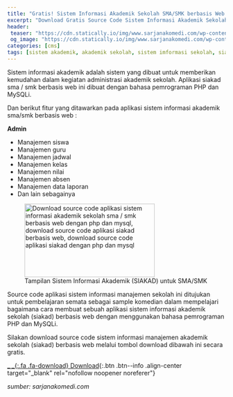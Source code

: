 ```yaml
---
title: "Gratis! Sistem Informasi Akademik Sekolah SMA/SMK berbasis Web (SIAKAD)"
excerpt: "Download Gratis Source Code Sistem Informasi Akademik Sekolah SMA/SMK berbasis Web (SIAKAD)"
header:
 teaser: "https://cdn.statically.io/img/www.sarjanakomedi.com/wp-content/uploads/2019/04/sistem-informasi-akademik-sekolah-300x169.png"
 og_image: "https://cdn.statically.io/img/www.sarjanakomedi.com/wp-content/uploads/2019/04/sistem-informasi-akademik-sekolah.png"
categories: [cms]
tags: [sistem akademik, akademik sekolah, sistem imformasi sekolah, siakad sma smk, source code siakad, download siakad gratis]
---
```

Sistem informasi akademik adalah sistem yang dibuat untuk memberikan kemudahan dalam kegiatan administrasi akademik sekolah. Aplikasi siakad sma / smk berbasis web ini dibuat dengan bahasa pemrograman PHP dan MySQLi.

Dan berikut fitur yang ditawarkan pada aplikasi sistem informasi akademik sma/smk berbasis web :

**Admin**

- Manajemen siswa
- Manajemen guru
- Manajemen jadwal
- Manajemen kelas
- Manajemen nilai
- Manajemen absen
- Manajemen data laporan
- Dan lain sebagainya

<figure><img src="https://cdn.statically.io/img/www.sarjanakomedi.com/wp-content/uploads/2019/04/sistem-informasi-akademik-sekolah-300x169.png" alt="Download source code aplikasi sistem informasi akademik sekolah sma / smk berbasis web dengan php dan mysql, download source code aplikasi siakad berbasis web, download source code aplikasi siakad dengan php dan mysql" width="300" height="169" srcset="https://cdn.statically.io/img/www.sarjanakomedi.com/wp-content/uploads/2019/04/sistem-informasi-akademik-sekolah-300x169.png 300w, https://cdn.statically.io/img/www.sarjanakomedi.com/wp-content/uploads/2019/04/sistem-informasi-akademik-sekolah-768x432.png 768w, https://cdn.statically.io/img/www.sarjanakomedi.com/wp-content/uploads/2019/04/sistem-informasi-akademik-sekolah-1024x576.png 1024w, https://cdn.statically.io/img/www.sarjanakomedi.com/wp-content/uploads/2019/04/sistem-informasi-akademik-sekolah.png 1600w" sizes="(max-width: 300px) 100vw, 300px" /><figcaption>Tampilan Sistem Informasi Akademik (SIAKAD) untuk SMA/SMK</figcaption></figure>

Source code aplikasi sistem informasi manajemen sekolah ini ditujukan untuk pembelajaran semata sebagai sample komedian dalam mempelajari bagaimana cara membuat sebuah aplikasi sistem informasi akademik sekolah (siakad) berbasis web dengan menggunakan bahasa pemrograman PHP dan MySQLi.

Silakan download source code sistem informasi manajemen akademik sekolah (siakad) berbasis web melalui tombol download dibawah ini secara gratis.</p>

[_ _{:.fa .fa-download} Download](/){:.btn .btn--info .align-center target="_blank" rel="nofollow noopener noreferer"}

_sumber: sarjanakomedi.com_
